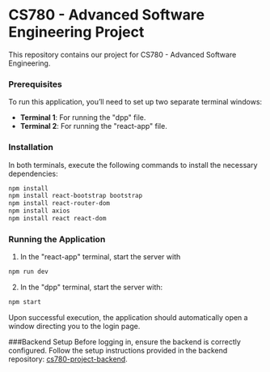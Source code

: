 # CS780 - Advanced Software Engineering Project

This repository contains our project for CS780 - Advanced Software Engineering.

### Prerequisites
To run this application, you’ll need to set up two separate terminal windows:
- **Terminal 1**: For running the "dpp" file.
- **Terminal 2**: For running the "react-app" file.

### Installation
In both terminals, execute the following commands to install the necessary dependencies:

```bash
npm install
npm install react-bootstrap bootstrap
npm install react-router-dom
npm install axios
npm install react react-dom
```

### Running the Application
1. In the "react-app" terminal, start the server with
```bash
npm run dev
```
2. In the "dpp" terminal, start the server with:
```bash
npm start
```
Upon successful execution, the application should automatically open a window directing you to the login page.

###Backend Setup
Before logging in, ensure the backend is correctly configured. Follow the setup instructions provided in the backend repository: [cs780-project-backend](https://github.com/atishshahrouniyar/cs780-project-backend).

